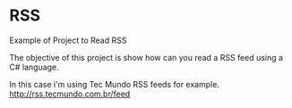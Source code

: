 # RSS
Example of Project to Read RSS

The objective of this project is show how can you read a RSS feed using a C# language.

In this case i'm using Tec Mundo RSS feeds for example.
http://rss.tecmundo.com.br/feed
